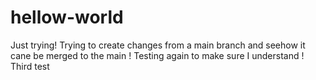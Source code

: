 # hellow-world
Just trying!
Trying to create changes from a main branch and seehow it cane be merged to the main !
Testing again to make sure I understand !
Third test
